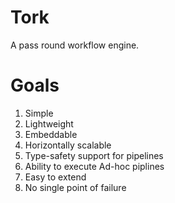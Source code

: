 # Tork

A pass round workflow engine.

# Goals

1. Simple
2. Lightweight
3. Embeddable
4. Horizontally scalable
5. Type-safety support for pipelines
6. Ability to execute Ad-hoc piplines
7. Easy to extend
8. No single point of failure

